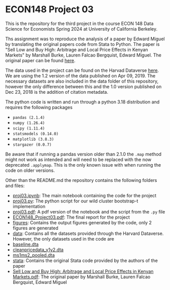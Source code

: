 # ECON148 Project 03
This is the repository for the third project in the course ECON 148 Data Science for Economists Spring 2024 at University of California Berkeley.

Ths assignment was to reproduce the analysis of a paper by Edward Miguel by translating the original papers code from Stata to Python. The paper is "Sell Low and Buy High: Arbitrage and Local Price Effects in Kenyan Markets" by Marshall Burke, Lauren Falcao Bergquist, Edward Miguel. The original paper can be found [here](https://economics.harvard.edu/files/economics/files/ms29141.pdf).

The data used in the project can be found on the Harvad Dataverse [here](https://dataverse.harvard.edu/dataset.xhtml?persistentId=doi:10.7910/DVN/C8UMQP). We are using the 1.2 version of the data published on Apr 09, 2019. The necessary datasets are also included in the data folder of this repository, however the only difference between this and the 1.0 version published on Dec 23, 2018 is the addition of citation metadata.

The python code is written and run through a python 3.18 distribution and requires the following packages

- ```pandas (2.1.4)```
- ```numpy (1.26.4)```
- ```scipy (1.11.4)```
- ```statsmodels (0.14.0)```
- ```matplotlib (3.8.3)```
- ```stargazer (0.0.7)```

Be aware that if running a pandas version older than 2.1.0 the `.map` method might not work as intended and will need to be replaced with the now deprecated `.applymap`. This is the only known issue with when running the code on older versions.

Other than the README.md the repository contains the following folders and files:
- [proj03.ipynb](proj03.ipynb): The main notebook containing the code for the project
- [proj03.py](proj03.py): The python script for our wild cluster bootstrap-t implementation
- [proj03.pdf](proj03.pdf): A pdf version of the notebook and the script from the `.py` file
- [ECON148_Project03.pdf](ECON148_Project03.pdf): The final report for the project
- [figures](figures): Contains the output figures generated by the code, only 2 figures are generated
- [data](data): Contains all the datasets provided through the Harvard Dataverse. However, the only datasets used in the code are
 - [baseline.dta](data/baseline.dta)
 - [cleanpricedata_y1y2.dta](data/cleanPriceData_Y1Y2.dta)
 - [ms1ms2_pooled.dta](data/MS1MS2_pooled.dta)
- [stata](stata): Contains the original Stata code provided by the authors of the paper
- [Sell Low and Buy High: Arbitrage and Local Price Effects in Kenyan Markets.pdf](Sell%20Low%20and%20Buy%20High%3A%20Arbitrage%20and%20Local%20Price%20Effects%20in%20Kenyan%20Markets.pdf): The original paper by Marshall Burke, Lauren Falcao Bergquist, Edward Miguel